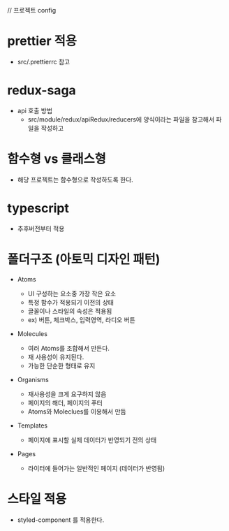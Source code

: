 // 프로젝트 config

# prettier 적용

- src/.prettierrc 참고

# redux-saga

- api 호출 방법
  - src/module/redux/apiRedux/reducers에 양식이라는 파일을 참고해서 파일을 작성하고

# 함수형 vs 클래스형

- 해당 프로젝트는 함수형으로 작성하도록 한다.

# typescript

- 추후버전부터 적용

# 폴더구조 (아토믹 디자인 패턴)

- Atoms
  - UI 구성하는 요소중 가장 작은 요소
  - 특정 함수가 적용되기 이전의 상태
  - 글꼴이나 스타일의 속성은 적용됨
  - ex) 버튼, 체크박스, 입력영역, 라디오 버튼
- Molecules
  - 여러 Atoms를 조합해서 만든다.
  - 재 사용성이 유지된다.
  - 가능한 단순한 형태로 유지
- Organisms

  - 재사용성을 크게 요구하지 않음
  - 페이지의 해더, 페이지의 푸터
  - Atoms와 Moleclues를 이용해서 만듬

- Templates
  - 페이지에 표시할 실제 데이터가 반영되기 전의 상태
- Pages
  - 라이터에 들어가는 일반적인 페이지 (데이터가 반영됨)

# 스타일 적용

- styled-component 를 적용한다.
